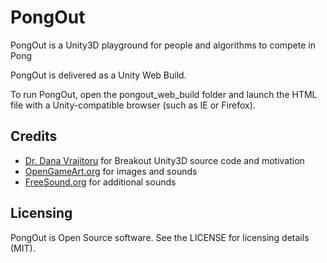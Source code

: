 PongOut
====

PongOut is a Unity3D playground for people and algorithms to compete in Pong

PongOut is delivered as a Unity Web Build.

To run PongOut, open the pongout_web_build folder and launch the HTML file with a Unity-compatible browser (such as IE or Firefox).

Credits
----

   * [Dr. Dana Vrajitoru](http://www.cs.iusb.edu/~danav) for Breakout Unity3D source code and motivation
   * [OpenGameArt.org](http://opengameart.org) for images and sounds
   * [FreeSound.org](http://freesound.org) for additional sounds

Licensing
----

PongOut is Open Source software.
See the LICENSE for licensing details (MIT).
